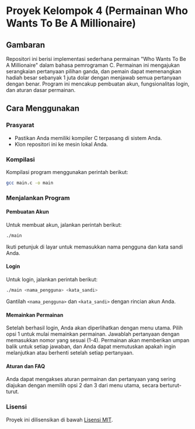 # Proyek Kelompok 4 (Permainan Who Wants To Be A Millionaire)

## Gambaran

Repositori ini berisi implementasi sederhana permainan "Who Wants To Be A Millionaire" dalam bahasa pemrograman C. Permainan ini mengajukan serangkaian pertanyaan pilihan ganda, dan pemain dapat memenangkan hadiah besar sebanyak 1 juta dolar dengan menjawab semua pertanyaan dengan benar. Program ini mencakup pembuatan akun, fungsionalitas login, dan aturan dasar permainan.

## Cara Menggunakan

### Prasyarat

- Pastikan Anda memiliki kompiler C terpasang di sistem Anda.
- Klon repositori ini ke mesin lokal Anda.

### Kompilasi

Kompilasi program menggunakan perintah berikut:

```bash
gcc main.c -o main
```

### Menjalankan Program

#### Pembuatan Akun

Untuk membuat akun, jalankan perintah berikut:

```bash
./main
```

Ikuti petunjuk di layar untuk memasukkan nama pengguna dan kata sandi Anda.

#### Login

Untuk login, jalankan perintah berikut:

```bash
./main <nama_pengguna> <kata_sandi>
```

Gantilah `<nama_pengguna>` dan `<kata_sandi>` dengan rincian akun Anda.

#### Memainkan Permainan

Setelah berhasil login, Anda akan diperlihatkan dengan menu utama. Pilih opsi 1 untuk mulai memainkan permainan. Jawablah pertanyaan dengan memasukkan nomor yang sesuai (1-4). Permainan akan memberikan umpan balik untuk setiap jawaban, dan Anda dapat memutuskan apakah ingin melanjutkan atau berhenti setelah setiap pertanyaan.

#### Aturan dan FAQ

Anda dapat mengakses aturan permainan dan pertanyaan yang sering diajukan dengan memilih opsi 2 dan 3 dari menu utama, secara berturut-turut.

### Lisensi

Proyek ini dilisensikan di bawah [Lisensi MIT](LICENSE).
